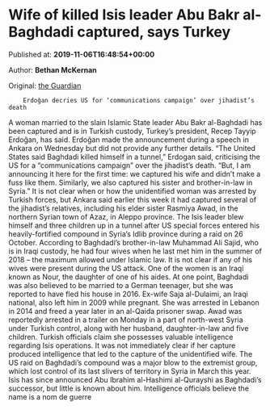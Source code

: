 
# Wife of killed Isis leader Abu Bakr al-Baghdadi captured, says Turkey

Published at: **2019-11-06T16:48:54+00:00**

Author: **Bethan McKernan**

Original: [the Guardian](https://www.theguardian.com/world/2019/nov/06/wife-of-killed-isis-leader-abu-bakr-al-baghdadi-captured-says-turkey)


        Erdoğan decries US for ‘communications campaign’ over jihadist’s death
      
A woman married to the slain Islamic State leader Abu Bakr al-Baghdadi has been captured and is in Turkish custody, Turkey’s president, Recep Tayyip Erdoğan, has said.
Erdoğan made the announcement during a speech in Ankara on Wednesday but did not provide any further details. “The United States said Baghdadi killed himself in a tunnel,” Erdogan said, criticising the US for a “communications campaign” over the jihadist’s death.
“But, I am announcing it here for the first time: we captured his wife and didn’t make a fuss like them. Similarly, we also captured his sister and brother-in-law in Syria.”
It is not clear when or how the unidentified woman was arrested by Turkish forces, but Ankara said earlier this week it had captured several of the jihadist’s relatives, including his elder sister Rasmiya Awad, in the northern Syrian town of Azaz, in Aleppo province.
The Isis leader blew himself and three children up in a tunnel after US special forces entered his heavily-fortified compound in Syria’s Idlib province during a raid on 26 October.
According to Baghdadi’s brother-in-law Muhammad Ali Sajid, who is in Iraqi custody, he had four wives when he last met him in the summer of 2018 – the maximum allowed under Islamic law. It is not clear if any of his wives were present during the US attack.
One of the women is an Iraqi known as Nour, the daughter of one of his aides. At one point, Baghdadi was also believed to be married to a German teenager, but she was reported to have fled his house in 2016.
Ex-wife Saja al-Dulaimi, an Iraqi national, also left him in 2009 while pregnant. She was arrested in Lebanon in 2014 and freed a year later in an al-Qaida prisoner swap.
Awad was reportedly arrested in a trailer on Monday in a part of north-west Syria under Turkish control, along with her husband, daughter-in-law and five children.
Turkish officials claim she possesses valuable intelligence regarding Isis operations. It was not immediately clear if her capture produced intelligence that led to the capture of the unidentified wife.
The US raid on Baghdadi’s compound was a major blow to the extremist group, which lost control of its last slivers of territory in Syria in March this year.
Isis has since announced Abu Ibrahim al-Hashimi al-Qurayshi as Baghdadi’s successor, but little is known about him. Intelligence officials believe the name is a nom de guerre
